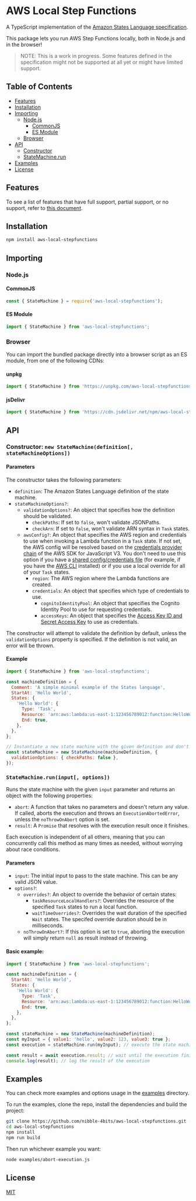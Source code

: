 # AWS Local Step Functions

A TypeScript implementation of the [Amazon States Language specification](https://states-language.net/spec.html).

This package lets you run AWS Step Functions locally, both in Node.js and in the browser!

> NOTE: This is a work in progress. Some features defined in the specification might not be supported at all yet or might have limited support.

## Table of Contents

- [Features](#features)
- [Installation](#installation)
- [Importing](#importing)
  - [Node.js](#nodejs)
    - [CommonJS](#commonjs)
    - [ES Module](#es-module)
  - [Browser](#browser)
- [API](#api)
  - [Constructor](#constructor-new-statemachinedefinition-statemachineoptions)
  - [StateMachine.run](#statemachineruninput-options)
- [Examples](#examples)
- [License](#license)

## Features

To see a list of features that have full support, partial support, or no support, refer to [this document](/docs/feature-support.md).

## Installation

```sh
npm install aws-local-stepfunctions
```

## Importing

### Node.js

#### CommonJS

```js
const { StateMachine } = require('aws-local-stepfunctions');
```

#### ES Module

```js
import { StateMachine } from 'aws-local-stepfunctions';
```

### Browser

You can import the bundled package directly into a browser script as an ES module, from one of the following CDNs:

#### unpkg

```js
import { StateMachine } from 'https://unpkg.com/aws-local-stepfunctions';
```

#### jsDelivr

```js
import { StateMachine } from 'https://cdn.jsdelivr.net/npm/aws-local-stepfunctions/build/main.browser.esm.js';
```

## API

### Constructor: `new StateMachine(definition[, stateMachineOptions])`

#### Parameters

The constructor takes the following parameters:

- `definition`: The Amazon States Language definition of the state machine.
- `stateMachineOptions?`:
  - `validationOptions?`: An object that specifies how the definition should be validated.
    - `checkPaths`: If set to `false`, won't validate JSONPaths.
    - `checkArn`: If set to `false`, won't validate ARN syntax in `Task` states.
  - `awsConfig?`: An object that specifies the AWS region and credentials to use when invoking a Lambda function in a `Task` state. If not set, the AWS config will be resolved based on the [credentials provider chain](https://docs.aws.amazon.com/sdk-for-javascript/v3/developer-guide/setting-credentials-node.html) of the AWS SDK for JavaScript V3. You don't need to use this option if you have a [shared config/credentials file](https://docs.aws.amazon.com/sdkref/latest/guide/file-format.html) (for example, if you have the [AWS CLI](https://aws.amazon.com/cli/) installed) or if you use a local override for all of your `Task` states.
    - `region`: The AWS region where the Lambda functions are created.
    - `credentials`: An object that specifies which type of credentials to use.
      - `cognitoIdentityPool`: An object that specifies the Cognito Identity Pool to use for requesting credentials.
      - `accessKeys`: An object that specifies the [Access Key ID and Secret Access Key](https://docs.aws.amazon.com/IAM/latest/UserGuide/security-creds.html#sec-access-keys-and-secret-access-keys) to use as credentials.

The constructor will attempt to validate the definition by default, unless the `validationOptions` property is specified. If the definition is not valid, an error will be thrown.

#### Example

```js
import { StateMachine } from 'aws-local-stepfunctions';

const machineDefinition = {
  Comment: 'A simple minimal example of the States language',
  StartAt: 'Hello World',
  States: {
    'Hello World': {
      Type: 'Task',
      Resource: 'arn:aws:lambda:us-east-1:123456789012:function:HelloWorld',
      End: true,
    },
  },
};

// Instantiate a new state machine with the given definition and don't validate JSONPaths.
const stateMachine = new StateMachine(machineDefinition, {
  validationOptions: { checkPaths: false },
});
```

### `StateMachine.run(input[, options])`

Runs the state machine with the given `input` parameter and returns an object with the following properties:

- `abort`: A function that takes no parameters and doesn't return any value. If called, aborts the execution and throws an `ExecutionAbortedError`, unless the `noThrowOnAbort` option is set.
- `result`: A `Promise` that resolves with the execution result once it finishes.

Each execution is independent of all others, meaning that you can concurrently call this method as many times as needed, without worrying about race conditions.

#### Parameters

- `input`: The initial input to pass to the state machine. This can be any valid JSON value.
- `options?`:
  - `overrides?`: An object to override the behavior of certain states:
    - `taskResourceLocalHandlers?`: Overrides the resource of the specified `Task` states to run a local function.
    - `waitTimeOverrides?`: Overrides the wait duration of the specified `Wait` states. The specifed override duration should be in milliseconds.
  - `noThrowOnAbort?`: If this option is set to `true`, aborting the execution will simply return `null` as result instead of throwing.

#### Basic example:

```js
import { StateMachine } from 'aws-local-stepfunctions';

const machineDefinition = {
  StartAt: 'Hello World',
  States: {
    'Hello World': {
      Type: 'Task',
      Resource: 'arn:aws:lambda:us-east-1:123456789012:function:HelloWorld',
      End: true,
    },
  },
};

const stateMachine = new StateMachine(machineDefinition);
const myInput = { value1: 'hello', value2: 123, value3: true };
const execution = stateMachine.run(myInput); // execute the state machine

const result = await execution.result; // wait until the execution finishes to get the result
console.log(result); // log the result of the execution
```

## Examples

You can check more examples and options usage in the [examples](/examples) directory.

To run the examples, clone the repo, install the dependencies and build the project:

```sh
git clone https://github.com/nibble-4bits/aws-local-stepfunctions.git --depth 1
cd aws-local-stepfunctions
npm install
npm run build
```

Then run whichever example you want:

```sh
node examples/abort-execution.js
```

## License

[MIT](https://github.com/nibble-4bits/aws-local-stepfunctions/blob/develop/LICENSE)
